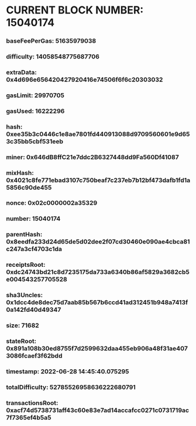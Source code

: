 # CURRENT BLOCK NUMBER: 15040174

### baseFeePerGas: 51635979038
### difficulty: 14058548775687706
### extraData: 0x4d696e656420427920416e74506f6f6c20303032
### gasLimit: 29970705
### gasUsed: 16222296
### hash: 0xee35b3c0446c1e8ae7801fd440913088d9709560601e9d653c35bb5cbf531eeb
### miner: 0x646dB8ffC21e7ddc2B6327448dd9Fa560Df41087
### mixHash: 0x4021c8fe771ebad3107c750beaf7c237eb7b12bf473dafb1fd1a5856c90de455
### nonce: 0x02c0000002a35329
### number: 15040174
### parentHash: 0x8eedfa233d24d65de5d02dee2f07cd30460e090ae4cbca81c247a3cf4703c1da
### receiptsRoot: 0xdc24743bd21c8d7235175da733a6340b86af5829a3682cb5e004543257705528
### sha3Uncles: 0x1dcc4de8dec75d7aab85b567b6ccd41ad312451b948a7413f0a142fd40d49347
### size: 71682
### stateRoot: 0x891a108b30ed8755f7d2599632daa455eb906a48f31ae4073086fcaef3f62bdd
### timestamp: 2022-06-28 14:45:40.075295
### totalDifficulty: 52785526958636222680791
### transactionsRoot: 0xacf74d5738731aff43c60e83e7ad14accafcc0271c0731719ac7f7365ef4b5a5
